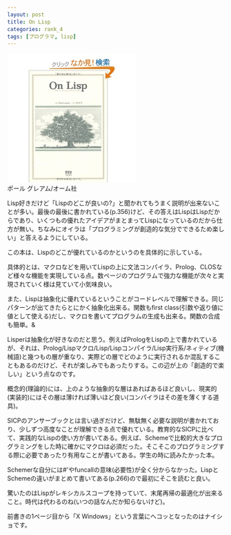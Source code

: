 ```yaml
---
layout: post
title: On Lisp
categories: rank_4
tags: [プログラマ, lisp]
---
```



<div class="book"><div class="book_image"><a href="http://www.amazon.co.jp/dp/4274066371"><img src="/images/on_lisp.jpg"></a></div><div class="book_info">ポール グレアム/オーム社</div><div class="clear"></div></div>

Lisp好きだけど「Lispのどこが良いの?」と聞かれてもうまく説明が出来ないことが多い。最後の最後に書かれている(p.356)けど、その答えはLispはLispだからであり、いくつもの優れたアイデアがまとまってLispになっているのだから仕方が無い。ちなみにオイラは「プログラミングが創造的な気分でできるため楽しい」と答えるようにしている。

この本は、Lispのどこが優れているのかというのを具体的に示している。

具体的とは、マクロなどを用いてLispの上に文法コンパイラ、Prolog、CLOSなど様々な機能を実現している点。数ページのプログラムで強力な機能が次々と実現されていく様は見ていて小気味良い。

また、Lispは抽象化に優れているということがコードレベルで理解できる。同じパターンが出てきたらとにかく抽象化出来る。関数もfirst class(引数や返り値に値として使える)だし、マクロを書いてプログラムの生成も出来る。関数の合成も簡単。&

Lisperは抽象化が好きなのだと思う。例えばPrologをLispの上で書かれているが、それは、Prolog/Lispマクロ/Lisp/Lispコンパイラ/Lisp実行系/ネィティブ(機械語)と幾つもの層が重なり、実際どの層でどのように実行されるか混乱することもあるのだけど、それが楽しみでもあったりする。この辺が上の「創造的で楽しい」という点なのです。

概念的(理論的)には、上のような抽象的な層はあればあるほど良いし、現実的(実装的)にはその層は薄ければ薄いほど良い(コンパイラはその差を薄くする道具)。

SICPのアンサーブックとは言い過ぎだけど、無駄無く必要な説明が書かれており、少しずつ高度なことが理解できる点で優れている。教育的なSICPに比べて、実践的なLispの使い方が書いてある。例えば、Schemeで比較的大きなプログラミングをした時に確かにマクロは必須だった。そこそこのプログラミングする際に必要であったり有用なことが書いてある。学生の時に読みたかった本。

Schemerな自分には#'やfuncallの意味(必要性)が全く分からなかった。LispとSchemeの違いがまとめて書いてある(p.266)ので最初にそこを読むと良い。

驚いたのはLispがレキシカルスコープを持っていて、末尾再帰の最適化が出来ること。時代は代わるのね(いつの話なんだか知らないけど)。

前書きの1ページ目から「X Windows」という言葉にヘコッとなったのはナイショです。

